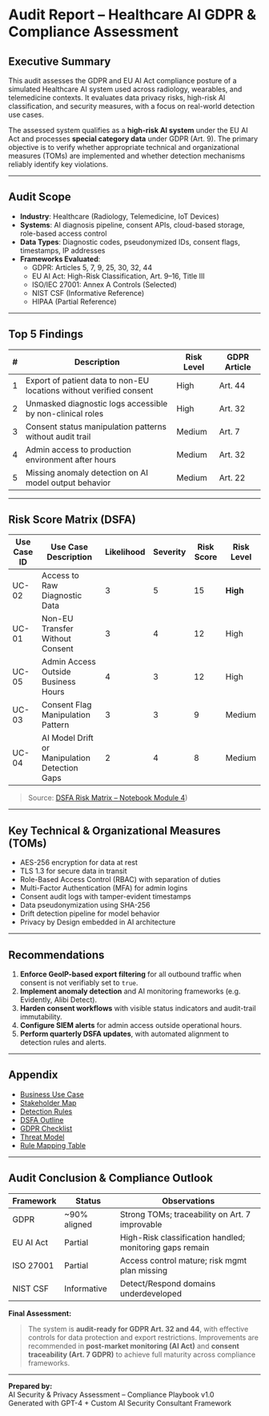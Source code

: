 # Audit Report – Healthcare AI GDPR & Compliance Assessment

## Executive Summary

This audit assesses the GDPR and EU AI Act compliance posture of a simulated Healthcare AI system used across radiology, wearables, and telemedicine contexts. It evaluates data privacy risks, high-risk AI classification, and security measures, with a focus on real-world detection use cases.

The assessed system qualifies as a **high-risk AI system** under the EU AI Act and processes **special category data** under GDPR (Art. 9). The primary objective is to verify whether appropriate technical and organizational measures (TOMs) are implemented and whether detection mechanisms reliably identify key violations.

---

## Audit Scope

- **Industry**: Healthcare (Radiology, Telemedicine, IoT Devices)
- **Systems**: AI diagnosis pipeline, consent APIs, cloud-based storage, role-based access control
- **Data Types**: Diagnostic codes, pseudonymized IDs, consent flags, timestamps, IP addresses
- **Frameworks Evaluated**:
  - GDPR: Articles 5, 7, 9, 25, 30, 32, 44
  - EU AI Act: High-Risk Classification, Art. 9–16, Title III
  - ISO/IEC 27001: Annex A Controls (Selected)
  - NIST CSF (Informative Reference)
  - HIPAA (Partial Reference)

---

## Top 5 Findings

| # | Description                                                         | Risk Level | GDPR Article |
|---|----------------------------------------------------------------------|------------|---------------|
| 1 | Export of patient data to non-EU locations without verified consent | High       | Art. 44       |
| 2 | Unmasked diagnostic logs accessible by non-clinical roles          | High       | Art. 32       |
| 3 | Consent status manipulation patterns without audit trail           | Medium     | Art. 7        |
| 4 | Admin access to production environment after hours                 | Medium     | Art. 32       |
| 5 | Missing anomaly detection on AI model output behavior              | Medium     | Art. 22       |

---

## Risk Score Matrix (DSFA)

| Use Case ID | Use Case Description                          | Likelihood | Severity | Risk Score | Risk Level |
|-------------|-----------------------------------------------|------------|----------|------------|-------------|
| UC-02       | Access to Raw Diagnostic Data                | 3          | 5        | 15         | **High**    |
| UC-01       | Non-EU Transfer Without Consent              | 3          | 4        | 12         | High        |
| UC-05       | Admin Access Outside Business Hours          | 4          | 3        | 12         | High        |
| UC-03       | Consent Flag Manipulation Pattern            | 3          | 3        | 9          | Medium      |
| UC-04       | AI Model Drift or Manipulation Detection Gaps| 2          | 4        | 8          | Medium      |

> Source: [DSFA Risk Matrix – Notebook Module 4](https://github.com/gw-ai-security/Healthcare_AI_GDPR_Assessment/blob/main/notebooks/07_DSFA_Risk_Matrix.ipynb))

---

## Key Technical & Organizational Measures (TOMs)

- AES-256 encryption for data at rest  
- TLS 1.3 for secure data in transit  
- Role-Based Access Control (RBAC) with separation of duties  
- Multi-Factor Authentication (MFA) for admin logins  
- Consent audit logs with tamper-evident timestamps  
- Data pseudonymization using SHA-256  
- Drift detection pipeline for model behavior  
- Privacy by Design embedded in AI architecture  

---

## Recommendations

1. **Enforce GeoIP-based export filtering** for all outbound traffic when consent is not verifiably set to `true`.
2. **Implement anomaly detection** and AI monitoring frameworks (e.g. Evidently, Alibi Detect).
3. **Harden consent workflows** with visible status indicators and audit-trail immutability.
4. **Configure SIEM alerts** for admin access outside operational hours.
5. **Perform quarterly DSFA updates**, with automated alignment to detection rules and alerts.

---

## Appendix

- [Business Use Case](../00_Use_Case/Business_Use_Case.md)
- [Stakeholder Map](../00_Use_Case/Stakeholder_Analysis.md)
- [Detection Rules](https://github.com/gw-ai-security/Healthcare_AI_GDPR_Assessment/blob/main/docs/04_Detection_Rules/Detection_Rules.md)
- [DSFA Outline](https://github.com/gw-ai-security/Healthcare_AI_GDPR_Assessment/blob/main/docs/04_Detection_Rules/DSFA_Outline.md)
- [GDPR Checklist](https://github.com/gw-ai-security/Healthcare_AI_GDPR_Assessment/blob/main/docs/03_Checklists/GDPR_Checklist.md)
- [Threat Model](https://github.com/gw-ai-security/Healthcare_AI_GDPR_Assessment/blob/main/docs/03_Checklists/Threat_Model.md)
- [Rule Mapping Table](https://github.com/gw-ai-security/Healthcare_AI_GDPR_Assessment/blob/main/notebooks/06_Rule_Mapping.ipynb)

---

##  Audit Conclusion & Compliance Outlook

| Framework   | Status        | Observations                                 |
|-------------|---------------|----------------------------------------------|
| GDPR        | ~90% aligned  | Strong TOMs; traceability on Art. 7 improvable |
| EU AI Act   | Partial       | High-Risk classification handled; monitoring gaps remain |
| ISO 27001   | Partial       | Access control mature; risk mgmt plan missing |
| NIST CSF    | Informative   | Detect/Respond domains underdeveloped        |

**Final Assessment:**  
> The system is **audit-ready for GDPR Art. 32 and 44**, with effective controls for data protection and export restrictions. Improvements are recommended in **post-market monitoring (AI Act)** and **consent traceability (Art. 7 GDPR)** to achieve full maturity across compliance frameworks.

---

**Prepared by:**  
AI Security & Privacy Assessment – Compliance Playbook v1.0  
Generated with GPT-4 + Custom AI Security Consultant Framework
